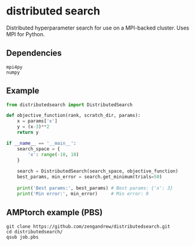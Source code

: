 # distributed search
Distributed hyperparameter search for use on a MPI-backed cluster. Uses MPI for Python.

## Dependencies
```
mpi4py
numpy
```

## Example
```python
from distributedsearch import DistributedSearch

def objective_function(rank, scratch_dir, params):
    x = params['x']
    y = (x-3)**2
    return y

if __name__ == '__main__':
    search_space = {
        'x': range(-10, 10)
    }
    
    search = DistributedSearch(search_space, objective_function)
    best_params, min_error = search.get_minimum(trials=50)
    
    print('Best params:', best_params) # Best params: {'x': 3}
    print('Min error:', min_error)     # Min error: 0
```

## AMPtorch example (PBS)
```
git clone https://github.com/zengandrew/distributedsearch.git
cd distributedsearch/
qsub job.pbs
```
